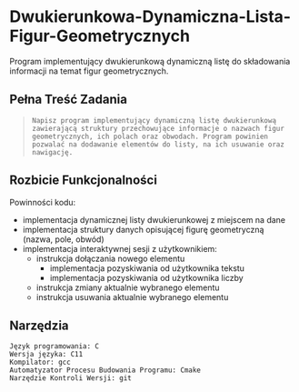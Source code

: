 # Dwukierunkowa-Dynamiczna-Lista-Figur-Geometrycznych
Program implementujący dwukierunkową dynamiczną listę do składowania informacji na temat figur geometrycznych.
## Pełna Treść Zadania
>```Napisz program implementujący dynamiczną listę dwukierunkową zawierającą struktury przechowujące informacje o nazwach figur geometrycznych, ich polach oraz obwodach. Program powinien pozwalać na dodawanie elementów do listy, na ich usuwanie oraz nawigację.```
## Rozbicie Funkcjonalności
Powinności kodu:
* implementacja dynamicznej listy dwukierunkowej z miejscem na dane
* implementacja struktury danych opisującej figurę geometryczną (nazwa, pole, obwód)
* implementacja interaktywnej sesji z użytkownikiem:
  * instrukcja dołączania nowego elementu
    * implementacja pozyskiwania od użytkownika tekstu
    * implementacja pozyskiwania od użytkownika liczby
  * instrukcja zmiany aktualnie wybranego elementu
  * instrukcja usuwania aktualnie wybranego elementu
## Narzędzia
```
Język programowania: C
Wersja języka: C11
Kompilator: gcc
Automatyzator Procesu Budowania Programu: Cmake
Narzędzie Kontroli Wersji: git
```
